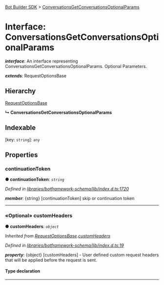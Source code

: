 [Bot Builder SDK](../README.md) > [ConversationsGetConversationsOptionalParams](../interfaces/botbuilder.conversationsgetconversationsoptionalparams.md)



# Interface: ConversationsGetConversationsOptionalParams

*__interface__*: An interface representing ConversationsGetConversationsOptionalParams. Optional Parameters.

*__extends__*: RequestOptionsBase


## Hierarchy


 [RequestOptionsBase](botbuilder.requestoptionsbase.md)

**↳ ConversationsGetConversationsOptionalParams**







## Indexable

\[key: `string`\]:&nbsp;`any`

## Properties
<a id="continuationtoken"></a>

###  continuationToken

**●  continuationToken**:  *`string`* 

*Defined in [libraries/botframework-schema/lib/index.d.ts:1720](https://github.com/Microsoft/botbuilder-js/blob/c748a95/libraries/botframework-schema/lib/index.d.ts#L1720)*


*__member__*: {string} [continuationToken] skip or continuation token





___

<a id="customheaders"></a>

### «Optional» customHeaders

**●  customHeaders**:  *`object`* 

*Inherited from [RequestOptionsBase](botbuilder.requestoptionsbase.md).[customHeaders](botbuilder.requestoptionsbase.md#customheaders)*

*Defined in [libraries/botframework-schema/lib/index.d.ts:19](https://github.com/Microsoft/botbuilder-js/blob/c748a95/libraries/botframework-schema/lib/index.d.ts#L19)*


*__property__*: {object} [customHeaders] - User defined custom request headers that will be applied before the request is sent.


#### Type declaration


[key: `string`]: `string`






___


